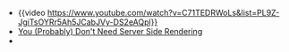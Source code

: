 - {{video https://www.youtube.com/watch?v=C71TEDRWoLs&list=PL9Z-JgiTsOYRr5Ah5JCabJVy-DS2eAQpl}}
- [You (Probably) Don&#x27;t Need Server Side Rendering](https://meanderingthoughts.hashnode.dev/you-probably-dont-need-server-side-rendering)
-